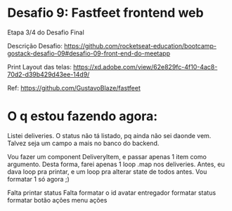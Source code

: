# Desafio 9: Fastfeet frontend web

Etapa 3/4 do Desafio Final

Descrição Desafio: https://github.com/rocketseat-education/bootcamp-gostack-desafio-09#desafio-09-front-end-do-meetapp

Print Layout das telas: https://xd.adobe.com/view/62e829fc-4f10-4ac8-70d2-d39b429d43ee-14d9/

Ref: https://github.com/GustavoBlaze/fastfeet

# O q estou fazendo agora:

Listei deliveries. O status não tá listado, pq ainda não sei daonde vem. Talvez seja um campo a mais no banco do backend.

Vou fazer um component DeliveryItem, e passar apenas 1 item como argumento. Desta forma, farei apenas 1 loop .map nos deliveries. Antes, eu dava loop pra printar, e um loop pra alterar state de todos antes. Vou formatar 1 só agora ;)

Falta printar status
Falta formatar o id
avatar entregador
formatar status
formatar botão ações
menu ações
